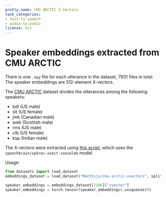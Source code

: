 ```yaml
---
pretty_name: CMU ARCTIC X-Vectors
task_categories:
- text-to-speech
- audio-to-audio
license: mit
---
```


# Speaker embeddings extracted from CMU ARCTIC

There is one `.npy` file for each utterance in the dataset, 7931 files in total. The speaker embeddings are 512-element X-vectors.

The [CMU ARCTIC](http://www.festvox.org/cmu_arctic/) dataset divides the utterances among the following speakers:

- bdl (US male)
- slt (US female)
- jmk (Canadian male)
- awb (Scottish male)
- rms (US male)
- clb (US female)
- ksp (Indian male)

The X-vectors were extracted using [this script](https://huggingface.co/mechanicalsea/speecht5-vc/blob/main/manifest/utils/prep_cmu_arctic_spkemb.py), which uses the `speechbrain/spkrec-xvect-voxceleb` model.

Usage:

```python
from datasets import load_dataset
embeddings_dataset = load_dataset("Matthijs/cmu-arctic-xvectors", split="validation")

speaker_embeddings = embeddings_dataset[7306]["xvector"]
speaker_embeddings = torch.tensor(speaker_embeddings).unsqueeze(0)
```

